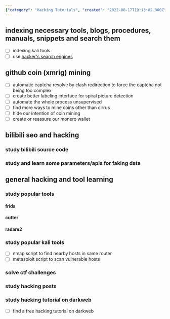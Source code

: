 ```yaml
---
{"category": "Hacking Tutorials", "created": "2022-08-17T19:13:02.000Z", "date": "2022-08-17 19:13:02", "description": "This article provides insights on locating free hacking tutorials and optimizing hacking schedules. It covers various indexing tools, search engines, GitHub coin mining, SEO enhancements, and utilizes popular hacking tools such as Frida, Cutter, Radare2, and solves CTF challenges.", "modified": "2022-09-02T02:46:29.632Z", "tags": ["schedule"], "title": "hacking schedules"}
---
```

## indexing necessary tools, blogs, procedures, manuals, snippets and search them
- [ ] indexing kali tools
- [ ] use [hacker's search engines](https://github.com/edoardottt/awesome-hacker-search-engines)
## github coin (xmrig) mining
- [ ] automatic captcha resolve by clash redirection to force the captcha not being too complex
- [ ] create better labeling interface for spiral picture detection
- [ ] automate the whole process unsupervised
- [ ] find more ways to mine coins other than cirrus
- [ ] hide our intention of coin mining
- [ ] create or reassure our monero wallet
## bilibili seo and hacking
### study bilibili source code
### study and learn some parameters/apis for faking data
## general hacking and tool learning
### study popular tools
#### frida
#### cutter
#### radare2
### study popular kali tools
- [ ] nmap script to find nearby hosts in same router
- [ ] metasploit script to scan vulnerable hosts
### solve ctf challenges
### study hacking posts
### study hacking tutorial on darkweb
- [ ] find a free hacking tutorial on darkweb